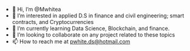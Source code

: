 - 👋 Hi, I’m @Mwhitea
- 👀 I’m interested in applied D.S in finance and civil engineering; smart contracts, and Cryptocurrencies
- 🌱 I’m currently learning Data Science, Blockchain, and finance.
- 💞️ I’m looking to collaborate on any project related to these topics
- 📫 How to reach me at pwhite.ds@hotmail.com
